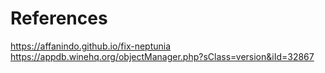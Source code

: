 # References

<https://affanindo.github.io/fix-neptunia>
<https://appdb.winehq.org/objectManager.php?sClass=version&iId=32867>
